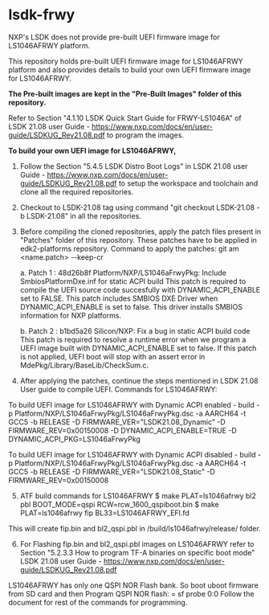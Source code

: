 # lsdk-frwy

NXP's LSDK does not provide pre-built UEFI firmware image for LS1046AFRWY platform.

This repository holds pre-built UEFI firmware image for LS1046AFRWY platform and also provides details to build your own UEFI firmware image for LS1046AFRWY.

**The Pre-built images are kept in the "Pre-Built Images" folder of this repository.**

Refer to Section "4.1.10 LSDK Quick Start Guide for FRWY-LS1046A" of LSDK 21.08 user Guide - https://www.nxp.com/docs/en/user-guide/LSDKUG_Rev21.08.pdf
to program the images. 

**To build your own UEFI image for LS1046AFRWY,**

1. Follow the Section "5.4.5 LSDK Distro Boot Logs" in LSDK 21.08 user Guide - https://www.nxp.com/docs/en/user-guide/LSDKUG_Rev21.08.pdf
to setup the workspace and toolchain and clone all the required repositories.

2. Checkout to LSDK-21.08 tag using command "git checkout LSDK-21.08 -b LSDK-21.08" in all the repositories.

3. Before compiling the cloned repositories, apply the patch files present in "Patches" folder of this repository.
   These patches have to be applied in edk2-platforms repository. 
   Command to apply the patches:  git am <name.patch> --keep-cr
   
   a. Patch 1 : 48d26b8f Platform/NXP/LS1046aFrwyPkg: Include SmbiosPlatformDxe.inf for static ACPI build
      This patch is required to compile the UEFI source code succesfully with DYNAMIC_ACPI_ENABLE set to FALSE. 
      This patch includes SMBIOS DXE Driver when DYNAMIC_ACPI_ENABLE is set to false. This driver installs SMBIOS information for NXP platforms.

   b. Patch 2 : b1bd5a26 Silicon/NXP: Fix a bug in static ACPI build code
      This patch is required to resolve a runtime error when we program a UEFI image built with DYNAMIC_ACPI_ENABLE set to false. 
      If this patch is not applied, UEFI boot will stop with an assert error in MdePkg/Library/BaseLib/CheckSum.c.


4. After applying the patches, continue the steps mentioned in LSDK 21.08 User guide to compile UEFI. 
Commands for LS1046AFRWY:

To build UEFI image for LS1046AFRWY with Dynamic ACPI enabled -
build -p Platform/NXP/LS1046aFrwyPkg/LS1046aFrwyPkg.dsc -a AARCH64 -t GCC5 -b RELEASE -D FIRMWARE_VER="LSDK21.08_Dynamic" -D FIRMWARE_REV=0x00150008 -D DYNAMIC_ACPI_ENABLE=TRUE -D DYNAMIC_ACPI_PKG=LS1046aFrwyPkg

To build UEFI image for LS1046AFRWY with Dynamic ACPI disabled -
build -p Platform/NXP/LS1046aFrwyPkg/LS1046aFrwyPkg.dsc -a AARCH64 -t GCC5 -b RELEASE -D FIRMWARE_VER="LSDK21.08_Static" -D FIRMWARE_REV=0x00150008

5. ATF build commands for LS1046AFRWY
$ make PLAT=ls1046afrwy bl2 pbl BOOT_MODE=qspi RCW=rcw_1600_qspiboot.bin
$ make PLAT=ls1046afrwy fip BL33=LS1046AFRWY_EFI.fd

This will create fip.bin and bl2_qspi.pbl in /build/ls1046afrwy/release/ folder.

6. For Flashing fip.bin and bl2_qspi.pbl images on LS1046AFRWY refer to Section "5.2.3.3 How to program TF-A binaries on specific boot mode"
LSDK 21.08 user Guide - https://www.nxp.com/docs/en/user-guide/LSDKUG_Rev21.08.pdf

LS1046AFRWY has only one QSPI NOR Flash bank. 
So boot uboot firmware from SD card and then Program QSPI NOR flash: = sf probe 0:0
Follow the document for rest of the commands for programming.
